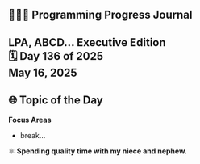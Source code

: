 ## 👩🏻‍💻 Programming Progress Journal  
LPA, ABCD...
**Executive Edition**  
🗓️ Day 136 of 2025  
May 16, 2025
---

## 🌐 Topic of the Day  
**Focus Areas** 

- break...

⚛️ **Spending quality time with my niece and nephew.**